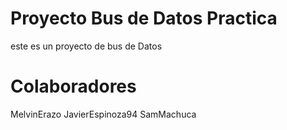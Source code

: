 # Proyecto Bus de Datos Practica

 este es un proyecto de bus de Datos

# Colaboradores

MelvinErazo
 JavierEspinoza94
 SamMachuca
